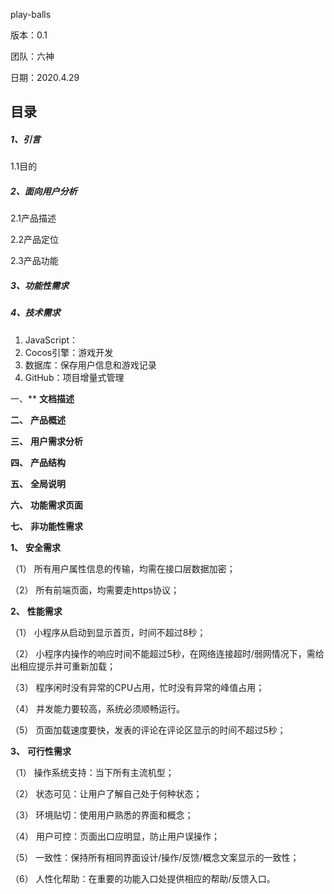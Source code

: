 play-balls

版本：0.1

团队：六神

日期：2020.4.29



## 目录

##### 1、引言

1.1目的



##### 2、面向用户分析

2.1产品描述 



2.2产品定位



2.3产品功能 



##### 3、功能性需求



##### 4、技术需求



1. JavaScript：
2. Cocos引擎：游戏开发
3. 数据库：保存用户信息和游戏记录
4. GitHub：项目增量式管理





















一、** **文档描述**

**二、** **产品概述**

**三、** **用户需求分析**

**四、** **产品结构**

**五、** **全局说明**

**六、** **功能需求页面**

**七、** **非功能性需求**

**1、** **安全需求**

（1） 所有用户属性信息的传输，均需在接口层数据加密；

（2） 所有前端页面，均需要走https协议；

**2、** **性能需求**

（1） 小程序从启动到显示首页，时间不超过8秒；

（2） 小程序内操作的响应时间不能超过5秒，在网络连接超时/弱网情况下，需给出相应提示并可重新加载；

（3） 程序闲时没有异常的CPU占用，忙时没有异常的峰值占用；

（4） 并发能力要较高，系统必须顺畅运行。

（5） 页面加载速度要快，发表的评论在评论区显示的时间不超过5秒；

**3、** **可行性需求**

（1） 操作系统支持：当下所有主流机型；

（2） 状态可见：让用户了解自己处于何种状态；

（3） 环境贴切：使用用户熟悉的界面和概念；

（4） 用户可控：页面出口应明显，防止用户误操作；

（5） 一致性：保持所有相同界面设计/操作/反馈/概念文案显示的一致性；

（6） 人性化帮助：在重要的功能入口处提供相应的帮助/反馈入口。